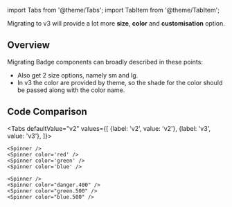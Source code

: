import Tabs from '@theme/Tabs';
import TabItem from '@theme/TabItem';

Migrating to v3 will provide a lot more **size**, **color** and **customisation** option.

## Overview

Migrating Badge components can broadly described in these points:

- Also get 2 size options, namely sm and lg.
- In v3 the color are provided by theme, so the shade for the color should be passed along with the color name.

## Code Comparison

<Tabs
defaultValue="v2"
values={[
{label: 'v2', value: 'v2'},
{label: 'v3', value: 'v3'},
]}>
<TabItem value="v2">

```tsx
<Spinner />
<Spinner color='red' />
<Spinner color='green' />
<Spinner color='blue' />
```

</TabItem>
<TabItem value="v3">

```tsx
<Spinner />
<Spinner color="danger.400" />
<Spinner color="green.500" />
<Spinner color="blue.500" />
```

</TabItem>
</Tabs>
